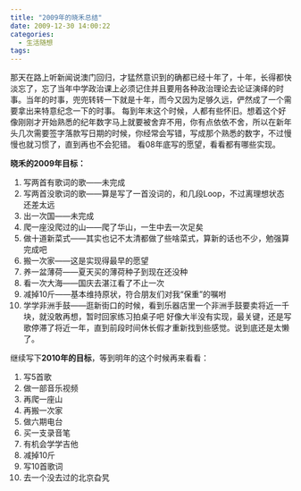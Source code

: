 ```yaml
---
title: "2009年的晓禾总结"
date: 2009-12-30 14:00:22
categories:
  - 生活随想
tags:
---
```


那天在路上听新闻说澳门回归，才猛然意识到的确都已经十年了，十年，长得都快淡忘了，忘了当年中学政治课上必须记住并且要用各种政治理论去论证演绎的时事。当年的时事，兜兜转转一下就是十年，而今又因为足够久远，俨然成了一个需要拿出来特意纪念一下的时事。 每到年末这个时候，人都有些怀旧。想着这个好像刚刚才开始熟悉的纪年数字马上就要被舍弃不用，你有点依依不舍，所以在新年头几次需要签字落款写日期的时候，你经常会写错，写成那个熟悉的数字，不过慢慢也就习惯了，直到再也不会犯错。 看08年底写的愿望，看看都有哪些实现。 

**晓禾的2009年目标：** 
1. 写两首有歌词的歌——未完成 
2. 写两首没歌词的歌——算是写了一首没词的，和几段Loop，不过离理想状态还差太远 
3. 出一次国——未完成 
4. 爬一座没爬过的山——爬了华山，一生中去一次足矣 
5. 做十道新菜式——其实也记不太清都做了些啥菜式，算新的话也不少，勉强算完成吧 
6. 搬一次家——这是实现得最早的愿望 
7. 养一盆薄荷——夏天买的薄荷种子到现在还没种 
8. 看一次大海——国庆去湛江看了不止一次 
9. 减掉10斤——基本维持原状，符合朋友们对我“保重”的嘱咐 
10. 学学非洲手鼓——逛新街口的时候，看到乐器店里一个非洲手鼓要卖将近一千块，就没敢再想，暂时回家练习拍桌子吧 好像大半没有实现，最关键，还是写歌停滞了将近一年，直到前段时间休长假才重新找到些感觉。说到底还是太懒了。 

继续写下**2010年的目标**，等到明年的这个时候再来看看： 
1. 写5首歌 
2. 做一部音乐视频 
3. 再爬一座山 
4. 再搬一次家 
5. 做六期电台 
6. 买一支录音笔 
7. 有机会学学吉他 
8. 减掉10斤 
9. 写10首歌词 
10. 去一个没去过的北京旮旯
